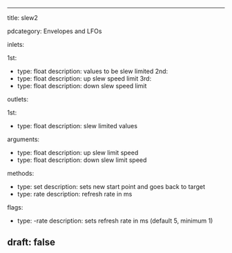 --- 


title: slew2

pdcategory: Envelopes and LFOs

inlets:

  1st:
  - type: float
    description: values to be slew limited
  2nd:
  - type: float
    description: up slew speed limit
  3rd:
  - type: float
    description: down slew speed limit

outlets:

  1st:
  - type: float
    description: slew limited values

arguments:
  - type: float
    description: up slew limit speed
  - type: float
    description: down slew limit speed

methods:
  - type: set <float>
    description: sets new start point and goes back to target
  - type: rate <float>
    description: refresh rate in ms

flags:
  - type: -rate <float>
    description: sets refresh rate in ms (default 5, minimum 1)

draft: false
---